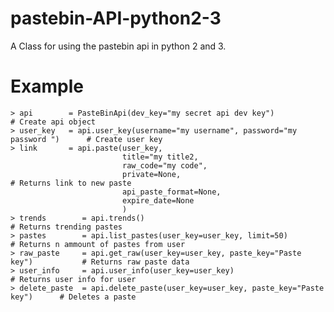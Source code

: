 # pastebin-API-python2-3
A Class for using the pastebin api in python 2 and 3.

# Example

    > api        = PasteBinApi(dev_key="my secret api dev key")                       # Create api object
    > user_key   = api.user_key(username="my username", password="my password ")      # Create user key
    > link       = api.paste(user_key,                                               
                             title="my title2,
                             raw_code="my code",
                             private=None,                                            # Returns link to new paste  
                             api_paste_format=None,
                             expire_date=None
                             ) 
    > trends        = api.trends()                                                    # Returns trending pastes 
    > pastes        = api.list_pastes(user_key=user_key, limit=50)                    # Returns n ammount of pastes from user
    > raw_paste     = api.get_raw(user_key=user_key, paste_key="Paste key")           # Returns raw paste data
    > user_info     = api.user_info(user_key=user_key)                                # Returns user info for user
    > delete_paste  = api.delete_paste(user_key=user_key, paste_key="Paste key")      # Deletes a paste
